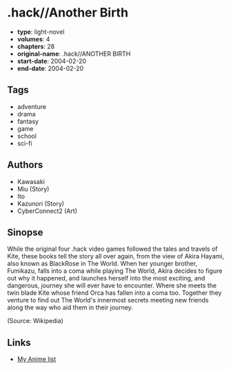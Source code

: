 # .hack//Another Birth

-   **type**: light-novel
-   **volumes**: 4
-   **chapters**: 28
-   **original-name**: .hack//ANOTHER BIRTH
-   **start-date**: 2004-02-20
-   **end-date**: 2004-02-20

## Tags

-   adventure
-   drama
-   fantasy
-   game
-   school
-   sci-fi

## Authors

-   Kawasaki
-   Miu (Story)
-   Ito
-   Kazunori (Story)
-   CyberConnect2 (Art)

## Sinopse

While the original four .hack video games followed the tales and travels of Kite, these books tell the story all over again, from the view of Akira Hayami, also known as BlackRose in The World. When her younger brother, Fumikazu, falls into a coma while playing The World, Akira decides to figure out why it happened, and launches herself into the most exciting, and dangerous, journey she will ever have to encounter. Where she meets the twin blade Kite whose friend Orca has fallen into a coma too. Together they venture to find out The World's innermost secrets meeting new friends along the way who aid them in their journey.

(Source: Wikipedia)

## Links

-   [My Anime list](https://myanimelist.net/manga/1355/hack__Another_Birth)
